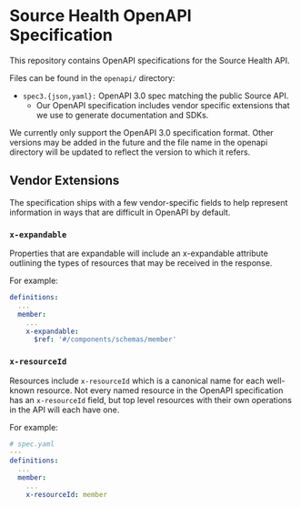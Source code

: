 # Source Health OpenAPI Specification

This repository contains OpenAPI specifications for the Source Health API.

Files can be found in the `openapi/` directory:

* `spec3.{json,yaml}:` OpenAPI 3.0 spec matching the public Source API.
    * Our OpenAPI specification includes vendor specific extensions that we use to
      generate documentation and SDKs.

We currently only support the OpenAPI 3.0 specification format. Other versions may be
added in the future and the file name in the openapi directory will be updated to reflect
the version to which it refers.

## Vendor Extensions

The specification ships with a few vendor-specific fields to help represent
information in ways that are difficult in OpenAPI by default.

### `x-expandable`

Properties that are expandable will include an x-expandable attribute outlining
the types of resources that may be received in the response.

For example:

``` yaml
definitions:
  ...
  member:
    ...
    x-expandable:
      $ref: '#/components/schemas/member'
```

### `x-resourceId` 

Resources include `x-resourceId` which is a canonical name for each well-known resource.
Not every named resource in the OpenAPI specification has an `x-resourceId` field, but
top level resources with their own operations in the API will each have one.

For example:

``` yaml
# spec.yaml
---
definitions:
  ...
  member:
    ...
    x-resourceId: member
```
